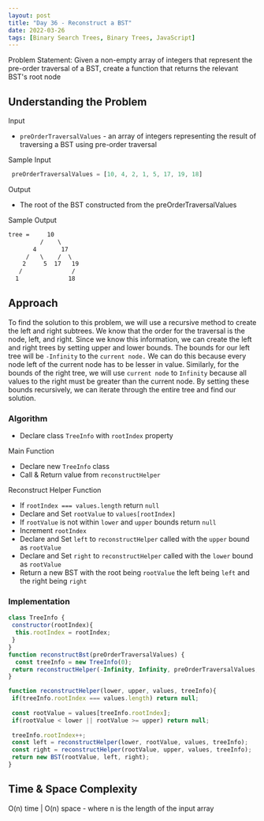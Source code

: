 ```yaml
---
layout: post
title: "Day 36 - Reconstruct a BST"
date: 2022-03-26
tags: [Binary Search Trees, Binary Trees, JavaScript]
---
```


Problem Statement: Given a non-empty array of integers that represent the pre-order traversal of a BST, create a function that returns the relevant BST's root node

## Understanding the Problem

Input

* `preOrderTraversalValues` - an array of integers representing the result of traversing a BST using pre-order traversal

Sample Input

```js
 preOrderTraversalValues = [10, 4, 2, 1, 5, 17, 19, 18]

```

Output

* The root of the BST constructed from the preOrderTraversalValues

Sample Output

```markdown
tree =     10
         /    \
       4       17
     /   \    /  \
    2     5  17   19
   /              /
  1              18
```

## Approach

To find the solution to this problem, we will use a recursive method to create the left and right subtrees. We know that the order for the traversal is the node, left, and right. Since we know this information, we can create the left and right trees by setting upper and lower bounds. The bounds for our left tree will be `-Infinity` to the `current node.` We can do this because every node left of the current node has to be lesser in value. Similarly, for the bounds of the right tree, we will use `current node` to `Infinity` because all values to the right must be greater than the current node. By setting these bounds recursively, we can iterate through the entire tree and find our solution.

### Algorithm

* Declare class `TreeInfo` with `rootIndex` property

Main Function

* Declare new `TreeInfo` class
* Call & Return value from `reconstructHelper`

Reconstruct Helper Function

* If `rootIndex === values.length` return `null`
* Declare and Set `rootValue` to `values[rootIndex]`
* If `rootValue` is not within `lower` and `upper` bounds return `null`
* Increment `rootIndex`
* Declare and Set `left` to `reconstructHelper` called with the `upper` bound as `rootValue`
* Declare and Set `right` to `reconstructHelper` called with the `lower` bound as `rootValue`
* Return a new BST with the root being `rootValue` the left being `left` and the right being `right`

### Implementation

```js
class TreeInfo {
 constructor(rootIndex){
  this.rootIndex = rootIndex;
 }
}
function reconstructBst(preOrderTraversalValues) {
  const treeInfo = new TreeInfo(0);
 return reconstructHelper(-Infinity, Infinity, preOrderTraversalValues, treeInfo);
}

function reconstructHelper(lower, upper, values, treeInfo){
 if(treeInfo.rootIndex === values.length) return null;
 
 const rootValue = values[treeInfo.rootIndex];
 if(rootValue < lower || rootValue >= upper) return null;
 
 treeInfo.rootIndex++;
 const left = reconstructHelper(lower, rootValue, values, treeInfo);
 const right = reconstructHelper(rootValue, upper, values, treeInfo);
 return new BST(rootValue, left, right);
}
```

## Time & Space Complexity

O(n) time | O(n) space - where n is the length of the input array

